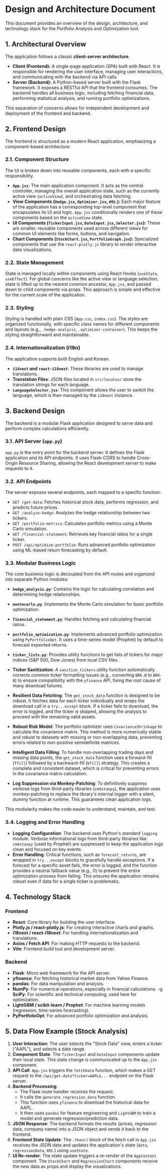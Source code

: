 # Design and Architecture Document

This document provides an overview of the design, architecture, and technology stack for the Portfolio Analysis and Optimization tool.

## 1. Architectural Overview

The application follows a classic **client-server architecture**.

-   **Client (Frontend):** A single-page application (SPA) built with React. It is responsible for rendering the user interface, managing user interactions, and communicating with the backend via API calls.
-   **Server (Backend):** A Python-based server built with the Flask framework. It exposes a RESTful API that the frontend consumes. The backend handles all business logic, including fetching financial data, performing statistical analysis, and running portfolio optimizations.

This separation of concerns allows for independent development and deployment of the frontend and backend.

## 2. Frontend Design

The frontend is structured as a modern React application, emphasizing a component-based architecture.

### 2.1. Component Structure

The UI is broken down into reusable components, each with a specific responsibility.

-   **`App.jsx`**: The main application component. It acts as the central controller, managing the overall application state, such as the currently active view (`activeView`), and orchestrating data fetching.
-   **View Components (`Hedge.jsx`, `Optimizer.jsx`, etc.):** Each major feature of the application has a corresponding top-level component that encapsulates its UI and logic. `App.jsx` conditionally renders one of these components based on the `activeView` state.
-   **UI Components (`TickerInput.jsx`, `DateInput.jsx`, `Selector.jsx`):** These are smaller, reusable components used across different views for common UI elements like forms, buttons, and navigation.
-   **Chart Components (`StockChart.jsx`, `PortfolioGraph.jsx`):** Specialized components that use the `react-plotly.js` library to render interactive data visualizations.

### 2.2. State Management

State is managed locally within components using React Hooks (`useState`, `useEffect`). For global concerns like the active view or language selection, state is lifted up to the nearest common ancestor, `App.jsx`, and passed down to child components via props. This approach is simple and effective for the current scale of the application.

### 2.3. Styling

Styling is handled with plain CSS (`App.css`, `index.css`). The styles are organized functionally, with specific class names for different components and layouts (e.g., `.hedge-analysis`, `.optimizer-container`). This keeps the styling straightforward and maintainable.

### 2.4. Internationalization (i18n)

The application supports both English and Korean.
-   **`i18next` and `react-i18next`**: These libraries are used to manage translations.
-   **Translation Files**: JSON files located in `src/locales/` store the translation strings for each language.
-   **`LanguageSelector.jsx`**: This component allows the user to switch the language, which is then managed by the `i18next` instance.

## 3. Backend Design

The backend is a modular Flask application designed to serve data and perform complex calculations efficiently.

### 3.1. API Server (`app.py`)

`app.py` is the entry point for the backend server. It defines the Flask application and its API endpoints. It uses Flask-CORS to handle Cross-Origin Resource Sharing, allowing the React development server to make requests to it.

### 3.2. API Endpoints

The server exposes several endpoints, each mapped to a specific function:

-   `GET /get-data`: Fetches historical stock data, performs regression, and predicts future prices.
-   `GET /analyze-hedge`: Analyzes the hedge relationship between two tickers.
-   `GET /portfolio-metrics`: Calculates portfolio metrics using a Monte Carlo simulation.
-   `GET /financial-statement`: Retrieves key financial ratios for a single ticker.
-   `POST /api/optimize-portfolio`: Runs advanced portfolio optimization using ML-based return forecasting by default.

### 3.3. Modular Business Logic

The core business logic is decoupled from the API routes and organized into separate Python modules:

-   **`hedge_analysis.py`**: Contains the logic for calculating correlation and determining hedge relationships.
-   **`montecarlo.py`**: Implements the Monte Carlo simulation for basic portfolio optimization.
-   **`financial_statement.py`**: Handles fetching and calculating financial ratios.
-   **`portfolio_optimization.py`**: Implements advanced portfolio optimization using `PyPortfolioOpt`. It uses a time-series model (Prophet) by default to forecast expected returns.
-   **`ticker_lists.py`**: Provides utility functions to get lists of tickers for major indices (S&P 500, Dow Jones) from local CSV files.

-   **Ticker Sanitization**: A `sanitize_tickers` utility function automatically corrects common ticker formatting issues (e.g., converting `BRK.B` to `BRK-B`) to ensure compatibility with the `yfinance` API, fixing the root cause of many download failures.
-   **Resilient Data Fetching**: The `get_stock_data` function is designed to be robust. It fetches data for each ticker individually and wraps the download call in a `try...except` block. If a ticker fails to download, the error is logged, and the ticker is skipped, allowing the analysis to proceed with the remaining valid assets.
-   **Robust Risk Model**: The portfolio optimizer uses `CovarianceShrinkage` to calculate the covariance matrix. This method is more numerically stable and robust to datasets with missing or non-overlapping data, preventing errors related to non-positive semidefinite matrices.
-   **Intelligent Data Filling**: To handle non-overlapping trading days and missing data points, the `get_stock_data` function uses a forward-fill (`ffill`) followed by a backward-fill (`bfill`) strategy. This creates a complete and consistent dataset, which is critical for preventing errors in the covariance matrix calculation.
-   **Log Suppression via Monkey-Patching**: To definitively suppress verbose logs from third-party libraries (`cmdstanpy`), the application uses monkey-patching to replace the library's internal logger with a silent, dummy function at runtime. This guarantees clean application logs.

This modularity makes the code easier to understand, maintain, and test.

### 3.4. Logging and Error Handling

-   **Logging Configuration**: The backend uses Python's standard `logging` module. Verbose informational logs from third-party libraries like `cmdstanpy` (used by Prophet) are suppressed to keep the application logs clean and focused on key events.
-   **Error Handling**: Critical functions, such as `forecast_returns`, are wrapped in `try...except` blocks to gracefully handle exceptions. If a forecast for a specific asset fails, the error is logged, and the function provides a neutral fallback value (e.g., 0) to prevent the entire optimization process from failing. This ensures the application remains robust even if data for a single ticker is problematic.

## 4. Technology Stack

### Frontend
-   **React**: Core library for building the user interface.
-   **Plotly.js / react-plotly.js**: For creating interactive charts and graphs.
-   **i18next / react-i18next**: For handling internationalization and translations.
-   **Axios / Fetch API**: For making HTTP requests to the backend.
-   **Vite**: Frontend build tool and development server.

### Backend
-   **Flask**: Micro web framework for the API server.
-   **yfinance**: For fetching historical market data from Yahoo Finance.
-   **pandas**: For data manipulation and analysis.
-   **NumPy**: For numerical operations, especially in financial calculations.
-g   **SciPy**: For scientific and technical computing, used here for optimization.
-   **LightGBM / scikit-learn / Prophet**: For machine learning models (regression, time-series forecasting).
-   **PyPortfolioOpt**: For advanced portfolio optimization and analysis.

## 5. Data Flow Example (Stock Analysis)

1.  **User Interaction**: The user selects the "Stock Data" view, enters a ticker ("AAPL"), and selects a date range.
2.  **Component State**: The `TickerInput` and `DateInput` components update their local state. This state change is communicated up to the `App.jsx` component.
3.  **API Call**: `App.jsx` triggers the `fetchData` function, which makes a GET request to the `/api/get-data?ticker=AAPL&...` endpoint on the Flask server.
4.  **Backend Processing**:
    -   The Flask route handler receives the request.
    -   It calls the `generate_regression_data` function.
    -   This function uses `yfinance` to download the historical data for AAPL.
    -   It then uses `pandas` for feature engineering and `LightGBM` to train a model and generate regression/prediction data.
5.  **JSON Response**: The backend formats the results (prices, regression data, company name) into a JSON object and sends it back to the frontend.
6.  **Frontend State Update**: The `.then()` block of the fetch call in `App.jsx` receives the JSON data and updates the application's state (`data`, `regressionData`, etc.) using `useState`.
7.  **UI Re-render**: The state update triggers a re-render of the `AppContent` component. The `StockChart` and `RegressionChart` components receive the new data as props and display the visualizations.
